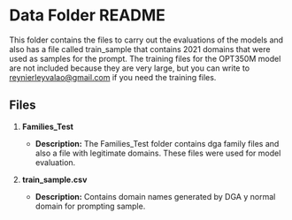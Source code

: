 # Data Folder README

This folder contains the files to carry out the evaluations of the models and also has a file called train_sample that contains 2021 domains that were used as samples for the prompt. The training files for the OPT350M model are not included because they are very large, but you can write to reynierleyvalao@gmail.com if you need the training files.

## Files

1. **Families_Test**
   - **Description:** The Families_Test folder contains dga family files and also a file with legitimate domains. These files were used for model evaluation.
  

2. **train_sample.csv**
   - **Description:** Contains domain names generated by DGA y normal domain for prompting sample.
   

